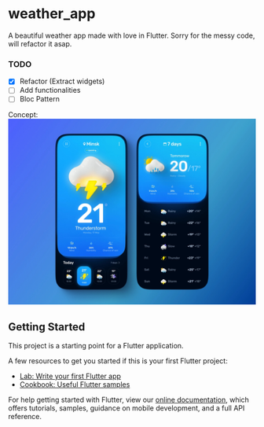 # weather_app

A beautiful weather app made with love in Flutter. 
Sorry for the messy code, will refactor it asap.

### TODO

- [x] Refactor (Extract widgets)
- [ ] Add functionalities
- [ ] Bloc Pattern

Concept:
![](https://raw.githubusercontent.com/Harishwarrior/weather_app/master/pictures/demo.jpg) 

## Getting Started

This project is a starting point for a Flutter application.

A few resources to get you started if this is your first Flutter project:

- [Lab: Write your first Flutter app](https://flutter.dev/docs/get-started/codelab)
- [Cookbook: Useful Flutter samples](https://flutter.dev/docs/cookbook)

For help getting started with Flutter, view our
[online documentation](https://flutter.dev/docs), which offers tutorials,
samples, guidance on mobile development, and a full API reference.
